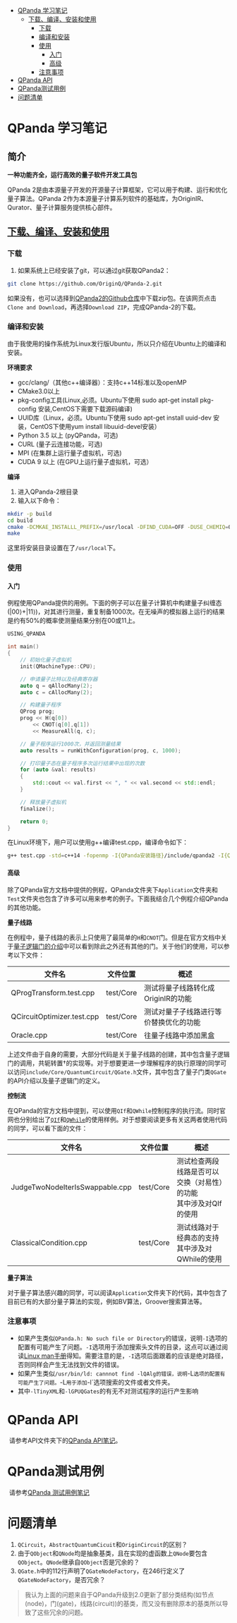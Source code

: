    * [QPanda 学习笔记](#qpanda-学习笔记)
      * [<a href="https://qpanda-tutorial.readthedocs.io/zh/latest/Tutorial.html" rel="nofollow">下载、编译、安装和使用</a>](#下载编译安装和使用)
         * [下载](#下载)
         * [编译和安装](#编译和安装)
         * [使用](#使用)
            * [入门](#入门)
            * [高级](#高级)
         * [注意事项](#注意事项)
   * [QPanda API](#qpanda-api)
   * [QPanda测试用例](#qpanda测试用例)
   * [问题清单](#问题清单)

# QPanda 学习笔记

## 简介

**一种功能齐全，运行高效的量子软件开发工具包**

QPanda 2是由本源量子开发的开源量子计算框架，它可以用于构建、运行和优化量子算法。QPanda 2作为本源量子计算系列软件的基础库，为OriginIR、Qurator、量子计算服务提供核心部件。

## [下载、编译、安装和使用](https://qpanda-tutorial.readthedocs.io/zh/latest/Tutorial.html)

### 下载

1. 如果系统上已经安装了git，可以通过git获取QPanda2：

``` sh
git clone https://github.com/OriginQ/QPanda-2.git
```

如果没有，也可以选择到[QPanda2的Github仓库]( https://github.com/OriginQ/QPanda-2)中下载zip包。在该网页点击`Clone and Download`，再选择`Download ZIP`，完成QPanda-2的下载。

### 编译和安装

由于我使用的操作系统为Linux发行版Ubuntu，所以只介绍在Ubuntu上的编译和安装。

**环境要求**

+ gcc/clang/（其他c++编译器）：支持c++14标准以及openMP
+ CMake3.0以上
+ pkg-config工具(Linux,必须。Ubuntu下使用 sudo apt-get install pkg-config 安装,CentOS下需要下载源码编译)
+ UUID库（Linux，必须。Ubuntu下使用 sudo apt-get install uuid-dev 安装，CentOS下使用yum install libuuid-devel安装）
+ Python 3.5 以上 (pyQPanda，可选)
+ CURL (量子云连接功能，可选)
+ MPI (在集群上运行量子虚拟机，可选)
+ CUDA 9 以上 (在GPU上运行量子虚拟机，可选）

**编译**

1. 进入QPanda-2根目录
2. 输入以下命令：

```sh
mkdir -p build
cd build 
cmake -DCMKAE_INSTALLL_PREFIX=/usr/local -DFIND_CUDA=OFF -DUSE_CHEMIQ=OFF -DUSE_PYQPANDA=OFF ..
make
```

这里将安装目录设置在了`/usr/local`下。

### 使用

#### 入门

例程使用QPanda提供的用例。下面的例子可以在量子计算机中构建量子纠缠态($|00\rangle + |11\rangle$)，对其进行测量，重复制备1000次。在无噪声的模拟器上运行的结果是约有50%的概率使测量结果分别在00或11上。

```C++
USING_QPANDA

int main()
{
    // 初始化量子虚拟机
    init(QMachineType::CPU);

    // 申请量子比特以及经典寄存器
    auto q = qAllocMany(2);
    auto c = cAllocMany(2);

    // 构建量子程序
    QProg prog;
    prog << H(q[0])
        << CNOT(q[0],q[1])
        << MeasureAll(q, c);

    // 量子程序运行1000次，并返回测量结果
    auto results = runWithConfiguration(prog, c, 1000);

    // 打印量子态在量子程序多次运行结果中出现的次数
    for (auto &val: results)
    {
        std::cout << val.first << ", " << val.second << std::endl;
    }

    // 释放量子虚拟机
    finalize();

    return 0;
}
```

在Linux环境下，用户可以使用g++编译test.cpp，编译命令如下：

```sh
g++ test.cpp -std=c++14	-fopenmp -I{QPanda安装路径}/include/qpanda2 -I{QPanda安装路径}/include/qpanda2/ThirdParty -L{QPanda安装路径}/lib/ -lComponents -lQAlg -lQPanda2 -lTinyXML -lantlr4 -lGPUQGates -o test
```

#### 高级

​	除了QPanda官方文档中提供的例程，QPanda文件夹下`Application`文件夹和`Test`文件夹也包含了许多可以用来参考的例子。下面我结合几个例程介绍QPanda的其他功能。

**量子线路**

​	在例程中，量子线路的表示上只使用了最简单的`H`和`CNOT`门。但是在官方文档中关于[量子逻辑门的介绍](https://qpanda-tutorial.readthedocs.io/zh/latest/QGate.html)中可以看到除此之外还有其他的门。关于他们的使用，可以参考以下文件：

| 文件名                     | 文件位置  | 概述                                   |
| -------------------------- | --------- | -------------------------------------- |
| QProgTransform.test.cpp    | test/Core | 测试将量子线路转化成OriginIR的功能     |
| QCircuitOptimizer.test.cpp | test/Core | 测试对量子子线路进行等价替换优化的功能 |
| Oracle.cpp                 | test/Core | 往量子线路中添加黑盒                   |

​	上述文件由于自身的需要，大部分代码是关于量子线路的创建，其中包含量子逻辑门的调用，共轭转置$\dagger$的实现等。对于想要更进一步理解程序的执行原理的同学可以访问`include/Core/QuantumCircuit/QGate.h`文件，其中包含了量子门类`QGate`的API介绍以及量子逻辑门的定义。

**控制流**

​	在QPanda的官方文档中提到，可以使用`QIf`和`QWhile`控制程序的执行流。同时官网也分别给出了[`QIf`](https://qpanda-tutorial.readthedocs.io/zh/latest/QIf.html)和[`QWhile`](https://qpanda-tutorial.readthedocs.io/zh/latest/QWhile.html)的使用样例。对于想要阅读更多有关这两者使用代码的同学，可以看下面的文件：

| 文件名                          | 文件位置  | 概述                                                         |
| ------------------------------- | --------- | ------------------------------------------------------------ |
| JudgeTwoNodeIterIsSwappable.cpp | test/Core | 测试检查两段线路是否可以交换（对易性）的功能<br>其中涉及对QIf的使用 |
| ClassicalCondition.cpp          | test/Core | 测试线路对于经典态的支持<br>其中涉及对QWhile的使用           |

**量子算法**

​	对于量子算法感兴趣的同学，可以阅读`Application`文件夹下的代码，其中包含了目前已有的大部分量子算法的实现，例如BV算法，Groover搜索算法等。

### 注意事项

+ 如果产生类似`QPanda.h: No such file or Directory`的错误，说明`-I`选项的配置有可能产生了问题。`-I`选项用于添加搜索头文件的目录，这点可以通过阅读[Linux man手册](https://linux.die.net/man/1/g++)得知。需要注意的是，`-I`选项后面跟着的应该是绝对路径，否则同样会产生无法找到文件的错误。
+ 如果产生类似`/usr/bin/ld: cannnot find -lQAlg的错误，说明`-L`选项的配置有可能产生了问题。`-L`用于添加`-l`选项搜索的文件或者文件夹。
+ 其中`-lTinyXML`和`-lGPUQGates`的有无不对测试程序的运行产生影响

# QPanda API

​	请参考API文件夹下的[QPanda API笔记](./API/README.md)。

# QPanda测试用例

​	请参考[QPanda 测试用例笔记](./Example/README.md)

# 问题清单

1. `QCircuit`，`AbstractQuantumCicuit`和`OriginCircuit`的区别？
2. 由于`QObject`和`QNode`均是抽象基类，且在实现的虚函数上`QNode`要包含`QObject`。`QNode`继承自`QObject`否是冗余的？
3. `QGate.h`中的112行声明了`QGateNodeFactory`，在246行定义了`QGateNodeFactory`，是否冗余？

> 我认为上面的问题来自于QPanda升级到2.0更新了部分类结构(如节点(node)，门(gate)，线路(circuit))的基类，而又没有删除原本的基类所以导致了这些冗余的问题。



